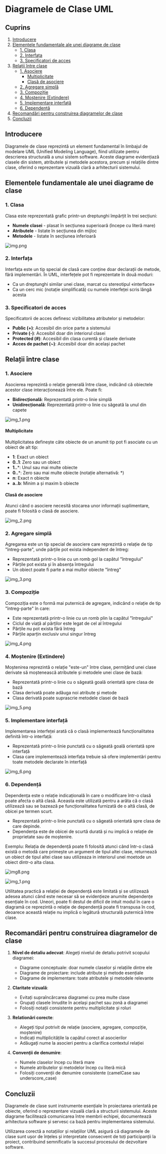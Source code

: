 # Diagramele de Clase UML

## Cuprins
1. [Introducere](#introducere)
2. [Elementele fundamentale ale unei diagrame de clase](#elementele-fundamentale-ale-unei-diagrame-de-clase)
    - [1. Clasa](#1-clasa)
    - [2. Interfața](#2-interfața)
    - [3. Specificatori de acces](#3-specificatori-de-acces)
3. [Relații între clase](#relații-între-clase)
    - [1. Asociere](#1-asociere)
        - [Multiplicitate](#multiplicitate)
        - [Clasă de asociere](#clasă-de-asociere)
    - [2. Agregare simplă](#2-agregare-simplă)
    - [3. Compoziție](#3-compoziție)
    - [4. Moștenire (Extindere)](#4-moștenire-extindere)
    - [5. Implementare interfață](#5-implementare-interfață)
    - [6. Dependență](#6-dependență)
4. [Recomandări pentru construirea diagramelor de clase](#recomandări-pentru-construirea-diagramelor-de-clase)
5. [Concluzii](#concluzii)

## Introducere

Diagramele de clase reprezintă un element fundamental în limbajul de modelare UML (Unified Modeling Language), fiind utilizate pentru descrierea structurală a unui sistem software. Aceste diagrame evidențiază clasele din sistem, atributele și metodele acestora, precum și relațiile dintre clase, oferind o reprezentare vizuală clară a arhitecturii sistemului.

## Elementele fundamentale ale unei diagrame de clase

### 1. Clasa

Clasa este reprezentată grafic printr-un dreptunghi împărțit în trei secțiuni:
- **Numele clasei** - plasat în secțiunea superioară (începe cu literă mare)
- **Atributele** - listate în secțiunea din mijloc
- **Metodele** - listate în secțiunea inferioară

![img.png](imgs-02-classdiagram/img.png)

### 2. Interfața

Interfața este un tip special de clasă care conține doar declarații de metode, fără implementări. În UML, interfețele pot fi reprezentate în două moduri:
- Ca un dreptunghi similar unei clase, marcat cu stereotipul «interface»
- Ca un cerc mic (notație simplificată) cu numele interfeței scris lângă acesta

### 3. Specificatori de acces

Specificatorii de acces definesc vizibilitatea atributelor și metodelor:
- **Public (+)**: Accesibil din orice parte a sistemului
- **Private (-)**: Accesibil doar din interiorul clasei
- **Protected (#)**: Accesibil din clasa curentă și clasele derivate
- **Acces de pachet (~)**: Accesibil doar din același pachet

## Relații între clase

### 1. Asociere

Asocierea reprezintă o relație generală între clase, indicând că obiectele acestor clase interacționează între ele. Poate fi:
- **Bidirecțională**: Reprezentată printr-o linie simplă
- **Unidirecțională**: Reprezentată printr-o linie cu săgeată la unul din capete

![img_1.png](imgs-02-classdiagram/img_1.png)

#### Multiplicitate

Multiplicitatea definește câte obiecte de un anumit tip pot fi asociate cu un obiect de alt tip:
- **1**: Exact un obiect
- **0..1**: Zero sau un obiect
- **1..***: Unul sau mai multe obiecte
- **0..***: Zero sau mai multe obiecte (notație alternativă: *)
- **n**: Exact n obiecte
- **a..b**: Minim a și maxim b obiecte

#### Clasă de asociere

Atunci când o asociere necesită stocarea unor informații suplimentare, poate fi folosită o clasă de asociere.

![img_2.png](imgs-02-classdiagram/img_2.png)

### 2. Agregare simplă

Agregarea este un tip special de asociere care reprezintă o relație de tip "întreg-parte", unde părțile pot exista independent de întreg:
- Reprezentată printr-o linie cu un romb gol la capătul "întregului"
- Părțile pot exista și în absența întregului
- Un obiect poate fi parte a mai multor obiecte "întreg"

![img_3.png](imgs-02-classdiagram/img_3.png)

### 3. Compoziție

Compoziția este o formă mai puternică de agregare, indicând o relație de tip "întreg-parte" în care:
- Este reprezentată printr-o linie cu un romb plin la capătul "întregului"
- Ciclul de viață al părților este legat de cel al întregului
- Părțile nu pot exista fără întreg
- Părțile aparțin exclusiv unui singur întreg

![img_4.png](imgs-02-classdiagram/img_4.png)

### 4. Moștenire (Extindere)

Moștenirea reprezintă o relație "este-un" între clase, permițând unei clase derivate să moștenească atributele și metodele unei clase de bază:
- Reprezentată printr-o linie cu o săgeată goală orientată spre clasa de bază
- Clasa derivată poate adăuga noi atribute și metode
- Clasa derivată poate suprascrie metodele clasei de bază

![img_5.png](imgs-02-classdiagram/img_5.png)

### 5. Implementare interfață

Implementarea interfeței arată că o clasă implementează funcționalitatea definită într-o interfață:
- Reprezentată printr-o linie punctată cu o săgeată goală orientată spre interfață
- Clasa care implementează interfața trebuie să ofere implementări pentru toate metodele declarate în interfață

![img_6.png](imgs-02-classdiagram/img_6.png)

### 6. Dependență

Dependența este o relație indicațională în care o modificare într-o clasă poate afecta o altă clasă. Aceasta este utilizată pentru a arăta că o clasă utilizează sau se bazează pe funcționalitatea furnizată de o altă clasă, de obicei pe termen scurt.

- Reprezentată printr-o linie punctată cu o săgeată orientată spre clasa de care depinde.
- Dependența este de obicei de scurtă durată și nu implică o relație de proprietate sau de moștenire.

Exemplu: Relația de dependență poate fi folosită atunci când într-o clasă există o metodă care primește un argument de tipul altei clase, returnează un obiect de tipul altei clase sau utilizeaza in interiorul unei moetode un obiect dintr-o alta clasa.

![img8.png](imgs-02-classdiagram/img_8.png)

![img_1.png](imgs-02-classdiagram/img_9.png)

Utilitatea practică a relației de dependență este limitată și se utilizează adesea atunci când este necesar să se evidențieze anumite dependențe esențiale în cod. Uneori, poate fi destul de dificil de intuit modul în care o diagramă ce reprezintă o relație de dependență poate fi transpusa în cod, deoarece această relație nu implică o legătură structurală puternică între clase.


## Recomandări pentru construirea diagramelor de clase

1. **Nivel de detaliu adecvat**: Alegeți nivelul de detaliu potrivit scopului diagramei:
    - Diagrame conceptuale: doar numele claselor și relațiile dintre ele
    - Diagrame de proiectare: include atribute și metode esențiale
    - Diagrame de implementare: toate atributele și metodele relevante

2. **Claritate vizuală**:
    - Evitați supraîncărcarea diagramei cu prea multe clase
    - Grupați clasele înrudite în același pachet sau zonă a diagramei
    - Folosiți notații consistente pentru multiplicitate și roluri

3. **Relationări corecte**:
    - Alegeți tipul potrivit de relație (asociere, agregare, compoziție, moștenire)
    - Indicați multiplicitățile la capătul corect al asocierilor
    - Adăugați nume la asocieri pentru a clarifica contextul relației

4. **Convenții de denumire**:
    - Numele claselor încep cu literă mare
    - Numele atributelor și metodelor încep cu literă mică
    - Folosiți convenții de denumire consistente (camelCase sau underscore_case)

## Concluzii

Diagramele de clase sunt instrumente esențiale în proiectarea orientată pe obiecte, oferind o reprezentare vizuală clară a structurii sistemului. Aceste diagrame facilitează comunicarea între membrii echipei, documentează arhitectura software și servesc ca bază pentru implementarea sistemului.

Utilizarea corectă a notațiilor și relațiilor UML asigură că diagramele de clase sunt ușor de înțeles și interpretate consecvent de toți participanții la proiect, contribuind semnificativ la succesul procesului de dezvoltare software.